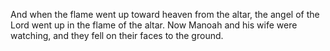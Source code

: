 And when the flame went up toward heaven from the altar, the angel of the Lord went up in the flame of the altar. Now Manoah and his wife were watching, and they fell on their faces to the ground.
